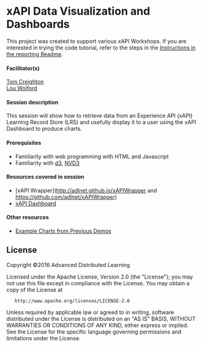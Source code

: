 # xAPI Data Visualization and Dashboards

This project was created to support various xAPI Workshops. If you are interested in trying the code tutorial, refer to the steps in the 
[Instructions in the reporting Readme](https://github.com/adlnet/Intro-to-xAPI-Data-Visualization/tree/master/reporting/README.md).  


#### Facilitator(s)
[Tom Creighton](https://www.linkedin.com/pub/tom-creighton/16/9b7/14)  
[Lou Wolford](https://www.linkedin.com/pub/lou-wolford/42/747/623) 

#### Session description
This session will show how to retrieve data from an Experience API (xAPI) Learning Record Store (LRS) and usefully display it to a user using the xAPI Dashboard to produce charts.

#### Prerequisites 
* Familiarity with web programming with HTML and Javascript
* Familiarity with [d3](http://d3js.org/), [NVD3](http://nvd3.org/)

#### Resources covered in session
* [xAPI Wrapper](http://adlnet.github.io/xAPIWrapper and https://github.com/adlnet/xAPIWrapper)
* [xAPI Dashboard](https://github.com/adlnet/xAPI-Dashboard)

#### Other resources
* [Example Charts from Previous Demos](http://creighton.github.io/xAPI-Charts/)

## License
   Copyright &copy;2016 Advanced Distributed Learning

   Licensed under the Apache License, Version 2.0 (the "License");
   you may not use this file except in compliance with the License.
   You may obtain a copy of the License at

       http://www.apache.org/licenses/LICENSE-2.0

   Unless required by applicable law or agreed to in writing, software
   distributed under the License is distributed on an "AS IS" BASIS,
   WITHOUT WARRANTIES OR CONDITIONS OF ANY KIND, either express or implied.
   See the License for the specific language governing permissions and
   limitations under the License.